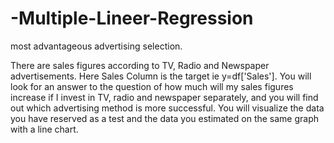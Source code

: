 # -Multiple-Lineer-Regression
most advantageous advertising selection.


There are sales figures according to TV, Radio and Newspaper advertisements.
Here Sales Column is the target ie y=df['Sales']. You will look for an answer to the question of how much will my sales figures increase if I invest in TV, radio and newspaper separately, and you will find out which advertising method is more successful. You will visualize the data you have reserved as a test and the data you estimated on the same graph with a line chart.
